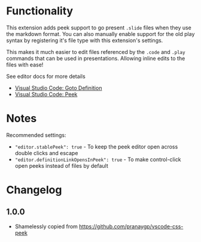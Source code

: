 # Functionality

This extension adds peek support to go present `.slide` files when they use the markdown format. You can also manually enable support for the old play syntax by registering it's file type with this extension's settings.

This makes it much easier to edit files referenced by the `.code` and `.play` commands that can be used in presentations. Allowing inline edits to the files with ease!

See editor docs for more details
 * [Visual Studio Code: Goto Definition](https://code.visualstudio.com/docs/editor/editingevolved#_go-to-definition)
 * [Visual Studio Code: Peek](https://code.visualstudio.com/docs/editor/editingevolved#_peek)

# Notes

Recommended settings:

* `"editor.stablePeek": true` -  To keep the peek editor open across double clicks and escape
* `"editor.definitionLinkOpensInPeek": true` - To make control-click open peeks instead of files by default

# Changelog

## 1.0.0

  * Shamelessly copied from https://github.com/pranaygp/vscode-css-peek
